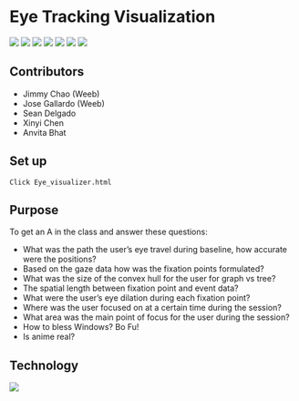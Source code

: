 # Eye Tracking Visualization

<img src="https://img.shields.io/badge/Class-CECS%20450-blue"/> <img src="https://img.shields.io/badge/Build-1.0-green"/> 
<img src="https://img.shields.io/badge/Contributors-5-blue"/> <img src="https://img.shields.io/badge/Weebs-2-red"/>
<img src="https://img.shields.io/badge/Memes-Too%20Many-green"/> <img src="https://img.shields.io/badge/Memes-Too%20Many-green"/>
<img src="https://img.shields.io/badge/Bless%20Windows-Yes-red"/>

## Contributors 
* Jimmy Chao (Weeb)
* Jose Gallardo (Weeb)
* Sean Delgado
* Xinyi Chen
* Anvita Bhat

## Set up
``` 
Click Eye_visualizer.html
```

## Purpose 
To get an A in the class and answer these questions:
* What was the path the user’s eye travel during baseline, how accurate were the positions?
* Based on the gaze data how was the fixation points formulated?
* What was the size of the convex hull for the user for graph vs tree?
* The spatial length between fixation point and event data?
* What were the user’s eye dilation during each fixation point?
* Where was the user focused on at a certain time during the session?
* What area was the main point of focus for the user during the session?
* How to bless Windows? Bo Fu! 
* Is anime real?

## Technology
<img src="https://res.cloudinary.com/practicaldev/image/fetch/s--JuEWg2jc--/c_limit%2Cf_auto%2Cfl_progressive%2Cq_auto%2Cw_880/https://thepracticaldev.s3.amazonaws.com/i/opbs8q0d1nwhbti3hsvm.jpg"/>
